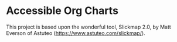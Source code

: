 # Accessible Org Charts

This project is based upon the wonderful tool, Slickmap 2.0, by Matt Everson of Astuteo (https://www.astuteo.com/slickmap/).
